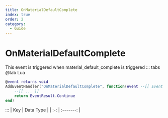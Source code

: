 ```yaml
---
title: OnMaterialDefaultComplete
index: true
order: 2
category:
  - Guide
---
```


# OnMaterialDefaultComplete
This event is triggered when material_default_complete is triggered
::: tabs
@tab Lua
```lua
@event returns void
AddEventHandler("OnMaterialDefaultComplete", function(event --[[ Event ]])
    --[[ ... ]]
    return EventResult.Continue
end)
```

:::
| Key | Data Type |
| :-: | :-------: |